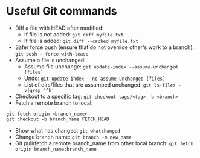 # Useful Git commands

* Diff a file with HEAD after modified:
  * If file is not added: `git diff myfile.txt`
  * If file is added: `git diff --cached myfile.txt`
* Safer force push (ensure that do not override other's work to a branch): `git push --force-with-lease`
* Assume a file is unchanged:
  * Assump file unchange: `git update-index --assume-unchanged [files]`
  * Undo: `git update-index --no-assume-unchanged [files]`
  * List of dirs/files that are assumped unchanged: `git ls-files -v|grep '^h'`
* Checkout to a specific tag: `git checkout tags/<tag> -b <branch>`
* Fetch a remote branch to local:
```
git fetch origin <branch_name>
git checkout -b branch_name FETCH_HEAD
```
* Show what has changed: `git whatchanged`
* Change branch name: `git branch -m new_name`
* Git pull/fetch a remote branch_name from other local branch: `git fetch origin branch_name:branch_name`
